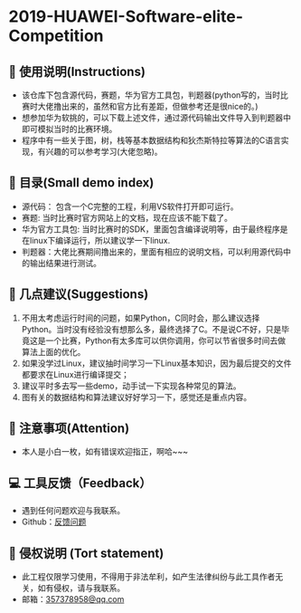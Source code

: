 # 2019-HUAWEI-Software-elite-Competition

## 👻 使用说明(Instructions)

- 该仓库下包含源代码，赛题，华为官方工具包，判题器(python写的，当时比赛时大佬撸出来的，虽然和官方比有差距，但做参考还是很nice的。)
- 想参加华为软挑的，可以下载上述文件，通过源代码输出文件导入到判题器中即可模拟当时的比赛环境。
- 程序中有一些关于图，树，栈等基本数据结构和狄杰斯特拉等算法的C语言实现，有兴趣的可以参考学习(大佬忽略)。

## 📖 目录(Small demo index)

- 源代码： 包含一个C完整的工程，利用VS软件打开即可运行。
- 赛题: 当时比赛时官方网站上的文档，现在应该不能下载了。
- 华为官方工具包: 当时比赛时的SDK，里面包含编译说明等，由于最终程序是在linux下编译运行，所以建议学一下linux.
- 判题器：大佬比赛期间撸出来的，里面有相应的说明文档，可以利用源代码中的输出结果进行测试。

## 🔔 几点建议(Suggestions)

1. 不用太考虑运行时间的问题，如果Python，C同时会，那么建议选择Python。当时没有经验没有想那么多，最终选择了C。不是说C不好，只是毕竟这是一个比赛，Python有太多库可以供你调用，你可以节省很多时间去做算法上面的优化。
2. 如果没学过Linux，建议抽时间学习一下Linux基本知识，因为最后提交的文件都要求在Linux进行编译提交；
3. 建议平时多去写一些demo，动手试一下实现各种常见的算法。
4. 图有关的数据结构和算法建议好好学习一下，感觉还是重点内容。

## 🚀 注意事项(Attention)
- 本人是小白一枚，如有错误欢迎指正，啊哈~~~

## 💻 工具反馈（Feedback）
- 遇到任何问题欢迎与我联系。
- Github：[反馈问题](https://github.com/happyCoding1024/FrontendLearningTool/issues)

## 📜 侵权说明 (Tort statement)
- 此工程仅限学习使用，不得用于非法牟利，如产生法律纠纷与此工具作者无关，如有侵权，请与我联系。
- 邮箱：357378958@qq.com


